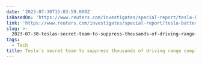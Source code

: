 ```yaml
---
date: '2023-07-30T15:03:59.000Z'
isBasedOn: 'https://www.reuters.com/investigates/special-report/tesla-batteries-range/'
link: 'https://www.reuters.com/investigates/special-report/tesla-batteries-range/'
slug: >-
  2023-07-30-teslas-secret-team-to-suppress-thousands-of-driving-range-complaints
tags:
  - Tech
title: Tesla’s secret team to suppress thousands of driving range complaints
---
```


